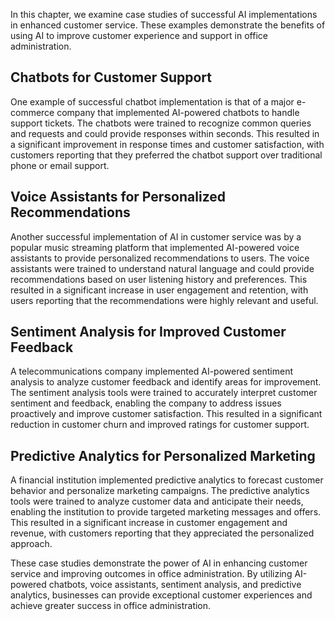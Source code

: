 
In this chapter, we examine case studies of successful AI implementations in enhanced customer service. These examples demonstrate the benefits of using AI to improve customer experience and support in office administration.

Chatbots for Customer Support
-----------------------------

One example of successful chatbot implementation is that of a major e-commerce company that implemented AI-powered chatbots to handle support tickets. The chatbots were trained to recognize common queries and requests and could provide responses within seconds. This resulted in a significant improvement in response times and customer satisfaction, with customers reporting that they preferred the chatbot support over traditional phone or email support.

Voice Assistants for Personalized Recommendations
-------------------------------------------------

Another successful implementation of AI in customer service was by a popular music streaming platform that implemented AI-powered voice assistants to provide personalized recommendations to users. The voice assistants were trained to understand natural language and could provide recommendations based on user listening history and preferences. This resulted in a significant increase in user engagement and retention, with users reporting that the recommendations were highly relevant and useful.

Sentiment Analysis for Improved Customer Feedback
-------------------------------------------------

A telecommunications company implemented AI-powered sentiment analysis to analyze customer feedback and identify areas for improvement. The sentiment analysis tools were trained to accurately interpret customer sentiment and feedback, enabling the company to address issues proactively and improve customer satisfaction. This resulted in a significant reduction in customer churn and improved ratings for customer support.

Predictive Analytics for Personalized Marketing
-----------------------------------------------

A financial institution implemented predictive analytics to forecast customer behavior and personalize marketing campaigns. The predictive analytics tools were trained to analyze customer data and anticipate their needs, enabling the institution to provide targeted marketing messages and offers. This resulted in a significant increase in customer engagement and revenue, with customers reporting that they appreciated the personalized approach.

These case studies demonstrate the power of AI in enhancing customer service and improving outcomes in office administration. By utilizing AI-powered chatbots, voice assistants, sentiment analysis, and predictive analytics, businesses can provide exceptional customer experiences and achieve greater success in office administration.
